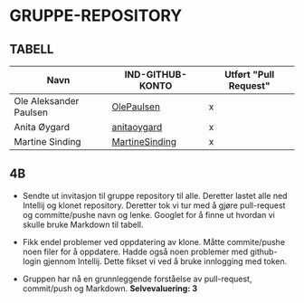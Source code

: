 # GRUPPE-REPOSITORY
## TABELL
| Navn                   | IND-GITHUB-KONTO                              | Utført "Pull Request" |
|------------------------|-----------------------------------------------|-----------------------|
| Ole Aleksander Paulsen | [OlePaulsen](https://github.com/OlePaulsen)   | x |
| Anita Øygard           | [anitaoygard](https://github.com/anitaoygard) | x |
| Martine Sinding        | [MartineSinding](https://github.com/MartineSinding) | x |

## 4B
- Sendte ut invitasjon til gruppe repository til alle. Deretter lastet alle ned 
Intellij og klonet repository. Deretter tok vi tur med å gjøre pull-request
og committe/pushe navn og lenke. Googlet for å finne ut hvordan vi skulle bruke Markdown til
tabell. 

- Fikk endel problemer ved oppdatering av klone. Måtte commite/pushe noen filer
for å oppdatere. Hadde også noen problemer med github-login gjennom
Intellij. Dette fikset vi ved å bruke innlogging med token. 

- Gruppen har nå  en grunnleggende forståelse av pull-request, commit/push 
og Markdown. **Selvevaluering: 3** 
